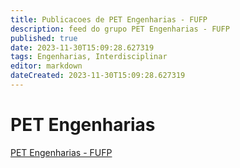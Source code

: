 ```yaml
---
title: Publicacoes de PET Engenharias - FUFP 
description: feed do grupo PET Engenharias - FUFP
published: true
date: 2023-11-30T15:09:28.627319
tags: Engenharias, Interdisciplinar
editor: markdown
dateCreated: 2023-11-30T15:09:28.627319
---
```


# PET Engenharias
[PET Engenharias - FUFP](/grupo/53PETEngenhariasFUFP.md)
